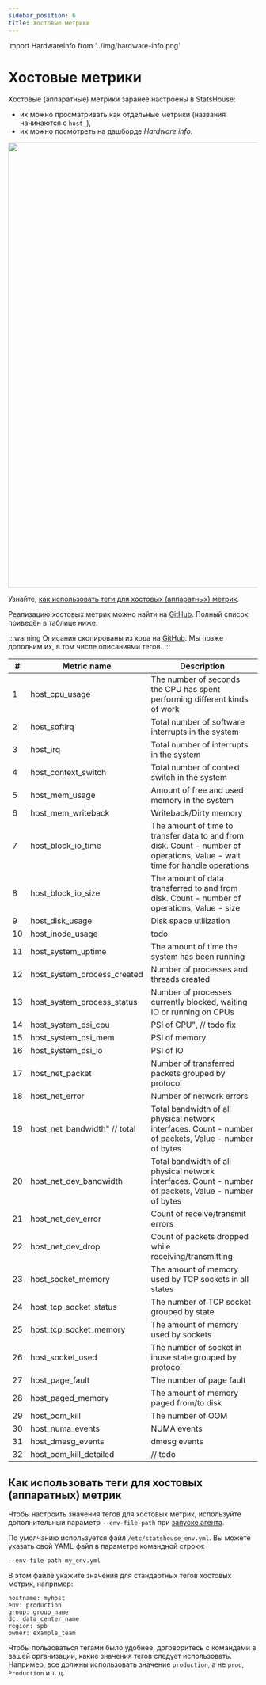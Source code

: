 ```yaml
---
sidebar_position: 6
title: Хостовые метрики
---
```


import HardwareInfo from '../img/hardware-info.png'

# Хостовые метрики

Хостовые (аппаратные) метрики заранее настроены в StatsHouse:
* их можно просматривать как отдельные метрики (названия начинаются с `host_`),
* их можно посмотреть на дашборде _Hardware info_.

<img src={HardwareInfo} width="900"/>

Узнайте, 
[как использовать теги для хостовых (аппаратных) метрик](#как-использовать-теги-для-хостовых-аппаратных-метрик).

Реализацию хостовых метрик можно найти на
[GitHub](https://github.com/VKCOM/statshouse/blob/1c45de2c5ecee27a767a4821ed85315c1a0dff49/internal/format/predefined_hardware.go#L37).
Полный список приведён в таблице ниже.

:::warning
Описания скопированы из кода на
[GitHub](https://github.com/VKCOM/statshouse/blob/1c45de2c5ecee27a767a4821ed85315c1a0dff49/internal/forma/predefined_hardware.go#L37).
Мы позже дополним их, в том числе описаниями тегов.
:::

| #  | Metric name                  | Description                                                                                                                 |
|----|------------------------------|-----------------------------------------------------------------------------------------------------------------------------|
| 1  | host_cpu_usage               | The number of seconds the CPU has spent performing different kinds of work                                                  |
| 2  | host_softirq                 | Total number of software interrupts in the system                                                                           |
| 3  | host_irq                     | Total number of interrupts in the system                                                                                    |
| 4  | host_context_switch          | Total number of context switch in the system                                                                                |
| 5  | host_mem_usage               | Amount of free and used memory in the system                                                                                |
| 6  | host_mem_writeback           | Writeback/Dirty memory                                                                                                      |
| 7  | host_block_io_time           | The amount of time to transfer data to and from disk. Count - number of operations, Value - wait time for handle operations |
| 8  | host_block_io_size           | The amount of data transferred to and from disk. Count - number of operations, Value - size                                 |
| 9  | host_disk_usage              | Disk space utilization                                                                                                      |
| 10 | host_inode_usage             | todo                                                                                                                          |
| 11 | host_system_uptime           | The amount of time the system has been running                                                                              |
| 12 | host_system_process_created  | Number of processes and threads created                                                                                     |
| 13 | host_system_process_status   | Number of processes currently blocked, waiting IO or running on CPUs                                                        |
| 14 | host_system_psi_cpu          | PSI of CPU", // todo fix                                                                                                    |
| 15 | host_system_psi_mem          | PSI of memory                                                                                                               |
| 16 | host_system_psi_io           | PSI of IO                                                                                                                   |
| 17 | host_net_packet              | Number of transferred packets grouped by protocol                                                                           |
| 18 | host_net_error               | Number of network errors                                                                                                    |
| 19 | host_net_bandwidth" // total | Total bandwidth of all physical network interfaces. Count - number of packets, Value - number of bytes                      |
| 20 | host_net_dev_bandwidth       | Total bandwidth of all physical network interfaces. Count - number of packets, Value - number of bytes                      |
| 21 | host_net_dev_error           | Count of receive/transmit errors                                                                                            |
| 22 | host_net_dev_drop            | Count of packets dropped while receiving/transmitting                                                                       |
| 23 | host_socket_memory           | The amount of memory used by TCP sockets in all states                                                                      |
| 24 | host_tcp_socket_status       | The number of TCP socket grouped by state                                                                                   |
| 25 | host_tcp_socket_memory       | The amount of memory used by sockets                                                                                        |
| 26 | host_socket_used             | The number of socket in inuse state grouped by protocol                                                                     |
| 27 | host_page_fault              | The number of page fault                                                                                                    |
| 28 | host_paged_memory            | The amount of memory paged from/to disk                                                                                     |
| 29 | host_oom_kill                | The number of OOM                                                                                                           |
| 30 | host_numa_events             | NUMA events                                                                                                                 |
| 31 | host_dmesg_events            | dmesg events                                                                                                                |
| 32 | host_oom_kill_detailed       | // todo                                                                                                                     |

## Как использовать теги для хостовых (аппаратных) метрик

Чтобы настроить значения тегов для хостовых метрик, используйте дополнительный параметр `--env-file-path`
при [запуске агента](install.md#агенты).

По умолчанию используется файл `/etc/statshouse_env.yml`. 
Вы можете указать свой YAML-файл в параметре командной строки:

```
--env-file-path my_env.yml
```

В этом файле укажите значения для стандартных тегов хостовых метрик, например:

```
hostname: myhost
env: production
group: group_name
dc: data_center_name
region: spb
owner: example_team
```

Чтобы пользоваться тегами было удобнее, договоритесь с командами в вашей организации,
какие значения тегов следует использовать.
Например, все должны использовать значение `production`, а не `prod`, `Production` и т. д.
